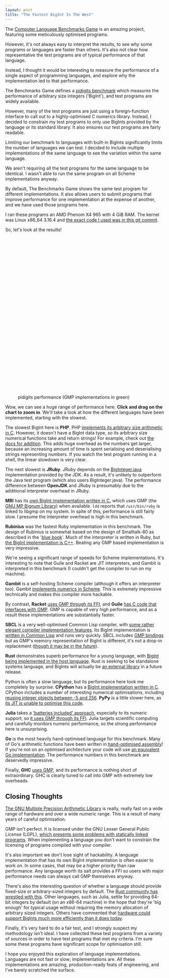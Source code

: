 ```yaml
--- 
layout: post
title: "The Fastest BigInt In The West"
---
```


The
[Computer Language Benchmarks Game](http://benchmarksgame.alioth.debian.org/)
is an amazing project, featuring some meticulously optimised
programs.

However, it's not always easy to interpret the results, to see *why*
some programs or languages are faster than others. It's also not clear how
representative the test programs are of typical performance of that
language.

Instead, I thought it would be interesting to measure the performance
of a single aspect of programming languages, and explore why the
implementation led to that performance.

The Benchmarks Game defines a
[pidigits benchmark](http://benchmarksgame.alioth.debian.org/u64q/performance.php?test=pidigits#about)
which measures the performance of arbitrary size integers ('BigInt'),
and test programs are widely available.

However, many of the test programs are just using a foreign-function
interface to call out to a highly-optimised C numerics
library. Instead, I decided to constrain my test programs to only use
BigInts provided by the language or its standard library. It also
ensures our test programs are fairly readable.

Limiting our benchmark to languages with built-in BigInts
significantly limits the number of languages we can test. I decided to
include multiple implementations of the same language to see the
variation within the same language.

We aren't requiring all the test programs for the same language to be
identical. I wasn't able to run the same program on all Scheme
implementations anyway.

By default, The Benchmarks Game shows the same
test program for different implementations. It also allows users to
submit programs that improve performance for one implementation at the
expense of another, and we have used those programs here.

I ran these programs an AMD Phenom X4 965 with 4 GiB RAM. The kernel
was Linux x86_64 3.16.4 and
[the exact code I used was in this git commit](https://github.com/Wilfred/the_end_times/tree/b3f0d1861c8eed35d2743e2497700e5a4400d750).

So, let's look at the results!

<figure>
<div id="container" style="min-width: 310px; max-width: 800px; height:500px; margin: 0 auto"></div>
    <figcaption>pidigits performance (GMP implementations in green)</figcaption>
</figure>

Wow, we can see a huge range of performance here. **Click and drag on
the chart to zoom in**. We'll take a look at how the different
languages have been implemented, starting with the slowest.

The slowest BigInt here is **PHP**. PHP
[implements its arbitrary size arithmetic in C](https://github.com/php/php-src/blob/d0cb715373c3fbe9dc095378ec5ed8c71f799f67/ext/bcmath/bcmath.c).
However, it doesn't have a BigInt data type, so its arbitrary size
numerical functions take and return strings!  For example, check out
[the docs for addition](http://php.net/manual/en/function.bcadd.php). This
adds huge overhead as the numbers get larger, because an increasing
amount of time is spent serialising and deserialising strings
representing numbers. If you watch the test program running in a shell, the
linear slowdown is very clear.

The next slowest is **JRuby**. JRuby depends on the
[BigInteger.java](http://hg.openjdk.java.net/jdk7/jdk7/jdk/file/9b8c96f96a0f/src/share/classes/java/math/BigInteger.java)
implementation provided by the JDK. As a result, it's unlikely to
outperform the Java test program (which also users
BigInteger.java). The performance difference between **OpenJDK** and
JRuby is presumably due to the additional interpreter overhead in JRuby.

**MRI** has its
[own BigInt implementation written in C](https://github.com/ruby/ruby/blob/v2_1_3/bignum.c),
which uses GMP (the [GNU MP Bignum Library](https://gmplib.org/)) when available. `ldd` reports that `/usr/bin/ruby` is
linked to libgmp on my system. In spite of this, performance is still
fairly slow. I presume the interpreter overhead is high in this benchmark.

**Rubinius** was the fastest Ruby implementation in this benchmark. The
design of Rubinius is somewhat based on the design of Smalltalk-80 as
described in the
'[blue book](http://stephane.ducasse.free.fr/FreeBooks/BlueBook/Bluebook.pdf)'. Much
of the interpreter is written in Ruby, but
[the BigInt implementation is C++](https://github.com/rubinius/rubinius/blob/v2.2.10/vm/builtin/bignum.cpp). Beating
any GMP based implementation is very impressive.

We're seeing a significant range of speeds for Scheme
implementations. It's interesting to note that Guile and Racket are
JIT interpreters, and Gambit is interpreted in this benchmark (I
couldn't get the compiler to run on my machine).

**Gambit** is a self-hosting Scheme compiler (although it offers an
interpreter too). Gambit
[implements numerics in Scheme](https://github.com/feeley/gambit/blob/v4.7.0/lib/_num.scm). This
is extremely impressive technically and makes this compiler more
hackable.

By contrast, **Racket**
[uses GMP through its FFI](https://github.com/plt/libs/blob/2f116c1b64af3f980a403cb4b57051457b2a9c39/math-x86_64-linux-natipkg/math/info.rkt),
and **Guile**
[has C code that interfaces with GMP](http://git.savannah.gnu.org/gitweb/?p=guile.git;a=blob;f=libguile/numbers.c;hb=475772ea57c97d0fa0f9ed9303db137d9798ddd3).
GMP is capable of very high performance, and as a result these
implementations are substantially faster.

**SBCL** is a very well-optimised Common Lisp compiler, with
[some rather elegant compiler implementation features](http://www.pvk.ca/Blog/2014/08/16/how-to-define-new-intrinsics-in-sbcl/).
Its BigInt implementation is
[written in Common Lisp](https://github.com/sbcl/sbcl/blob/sbcl-1.2.2/src/code/bignum.lisp)
and runs very quickly. SBCL includes
[GMP bindings](https://github.com/sbcl/sbcl/blob/sbcl-1.2.2/contrib/sb-gmp/gmp.lisp)
but as GMP's memory representation of BigInt is different, it's not a
drop-in replacement ([though it may be in the future](http://www.sbcl.org/gsoc2013/ideas/#sec-1.2)).

**Rust** demonstrates superb performance for a young language, with
[BigInt being implemented in the host language](https://github.com/rust-lang/rust/blob/0.12.0/src/libnum/bigint.rs). Rust
is seeking to be standalone systems language, and BigInts will
actually be [an external library](https://github.com/rust-lang/num) in a future
release.

Python is often a slow language, but its performance here took me
completely by surprise. **CPython** has a
[BigInt implementation written in C](https://github.com/python/cpython/blob/65d4639677d60ec503bb2ccd2a196e5347065f27/Objects/longobject.c). CPython
includes a number of interesting numerical optimisations, including
[reusing integer objects between -5 and 256](http://www.laurentluce.com/posts/python-integer-objects-implementation/). **PyPy**
is a little slower here, as
[its JIT is unable to optimise this code](https://mail.python.org/pipermail/pypy-dev/2014-August/012713.html).

**Julia** takes a
['batteries included' approach](https://github.com/JuliaLang/julia/#required-build-tools-and-external-libraries),
especially to its numeric support, so
[it uses GMP through its FFI](https://github.com/JuliaLang/julia/blob/v0.3.1/base/gmp.jl). Julia
targets scientific computing and carefully monitors numeric
performance, so the strong performance here is unsurprising.

**Go** is the most heavily hand-optimised language for this
benchmark. Many of Go's arithmetic functions have been written in
[hand-optimised assembly](https://golang.org/src/pkg/math/big/arith_amd64.s)!
If you're not on an optimised architecture your code will use
[an equivalent Go implementation](https://golang.org/src/pkg/math/big/arith.go). The
performance numbers in this benchmark are deservedly impressive.

Finally, **GHC**
[uses GMP](https://github.com/ghc/packages-integer-gmp/blob/ghc-7.8.2-release/GHC/Integer/GMP/Prim.hs),
and its performance is nothing short of extraordinary. GHC is clearly
tuned to call into GMP with extremely low overheads.

## Closing Thoughts

[The GNU Multiple Precision Arithmetic Library](https://gmplib.org/)
is really, really fast on a wide range of hardware and over a wide
numeric range. This is a result of many years of careful
optimisation.

GMP isn't perfect. It is licensed under the ​GNU Lesser General Public
License (LGPL),
[which presents some problems with statically linked programs](https://ghc.haskell.org/trac/ghc/wiki/ReplacingGMPNotes#ReasonsforReplacingGMPastheBignumlibrary). When
implementing a language you don't want to constrain the licensing of
programs compiled with your compiler.

It's also important we don't lose sight of hackability. A language
implementation that has its own BigInt implementation is often easier
to work on. In some cases, that may be a higher priority than raw
performance. Any language worth its salt provides a FFI so users with
major performance needs can always call GMP themselves anyway.

There's also the interesting question of whether a language should
provide fixed-size or arbitrary-sized integers by default. The
[Rust community has wrestled with this](https://mail.mozilla.org/pipermail/rust-dev/2014-June/010363.html). Other
languages, such as Julia, settle for providing 64-bit integers by
default (on an x86-64 machine) in the hope that they're 'big enough'
for typical usage without requiring the memory allocation of arbitrary
sized
integers. Others have commented that [hardware could support BigInts much more efficiently than it does today](http://blog.regehr.org/archives/1154).

Finally, it's very hard to do a fair test, and I strongly suspect my
methodology isn't ideal. I have collected these test programs from a
variety of sources in order to have test programs that met my
criteria. I'm sure some these programs have significant scope for
optimisation still.

I hope you enjoyed this exploration of language
implementations. Languages are not fast or slow; implementations
are. All these implementations are amazing, production-ready feats of
engineering, and I've barely scratched the surface.

<script src="/bower_components/jquery/dist/jquery.min.js"></script>
<script src="/bower_components/highcharts/highcharts.js"></script>
<script src="/bower_components/highcharts/modules/exporting.js"></script>

<script>
$('#container').highcharts({
    chart: {
        type: 'bar',
        zoomType: 'y',
    },
    title: {
        text: ''
    },
    xAxis: {

        categories: [
            "SBCL 1.2.2",
            "Go 1.3.3",
            "GHC 7.8.3",
            "OpenJDK 1.7.0_71",
            "Julia 0.3.1",
            "PHP 5.6.2",
            "CPython 3.4.2",
            "PyPy 2.3.1",
            "JRuby 1.7.16",
            "MRI 2.1.3p242",
            "Rubinius 2.2.10",
            "Rust 0.12.0-dev",
            "Gambit 4.7.3",
            "Guile 2.0.11",
            "Racket 6.1"
        ],
        
        title: {
            text: null
        },
        labels: {
            style: {
                fontSize: "16px"
            }
        }
    },
    yAxis: {
        min: 0,
        title: {
            text: 'Time in seconds',
            align: 'high'
        },
        labels: {
            overflow: 'justify',
            style: {
                fontSize: "16px"
            }
        }
    },
    tooltip: {
        enabled: false
    },
    legend: {
        enabled: false,
    },
    exporting: {
        enabled: false,
    },
    plotOptions: {
        bar: {
            dataLabels: {
                enabled: true,
                style: {
                    fontSize: '16px',
                }
            }
        }
    },
    credits: {
        enabled: false
    },
    series: [{
        name: 'pidigits',
        data: [
            12.049, 2.899,
            {y: 1.583, color: "#55CC55"},
            19.618,
            {y: 7.395, color: "#55CC55"},
            438.72, 4.568, 8.881, 29.197,
            {y: 27.721, color: "#55CC55"},
            19.010, 11.793, 14.631,
            {y: 9.431, color: "#55CC55"},
            {y: 17.369, color: "#55CC55"}
        ]
    }]
});
</script>

